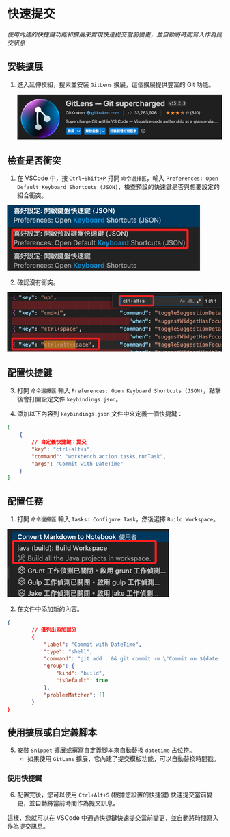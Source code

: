# 快速提交

_使用內建的快捷鍵功能和擴展來實現快速提交當前變更，並自動將時間寫入作為提交訊息_

## 安裝擴展

1. 進入延伸模組，搜索並安裝 `GitLens` 擴展，這個擴展提供豐富的 Git 功能。

    ![](images/img_02.png)

## 檢查是否衝突

1. 在 VSCode 中，按 `Ctrl+Shift+P` 打開 `命令選擇區`，輸入 `Preferences: Open Default Keyboard Shortcuts (JSON)`，檢查預設的快速鍵是否與想要設定的組合衝突。

![](images/img_05.png)

2. 確認沒有衝突。

![](images/img_06.png)

## 配置快捷鍵

3. 打開 `命令選擇區` 輸入 `Preferences: Open Keyboard Shortcuts (JSON)`，點擊後會打開設定文件 `keybindings.json`。

4. 添加以下內容到 `keybindings.json` 文件中來定義一個快捷鍵：

```json
[
    {
        // 自定義快捷鍵：提交
        "key": "ctrl+alt+s",
        "command": "workbench.action.tasks.runTask",
        "args": "Commit with DateTime"
    }
]
```

## 配置任務

1. 打開 `命令選擇區` 輸入 `Tasks: Configure Task`，然後選擇 `Build Workspace`。

![](images/img_07.png)

2. 在文件中添加新的內容。
```json
{
        // 僅列出添加部分
        {
            "label": "Commit with DateTime",
            "type": "shell",
            "command": "git add . && git commit -m \"Commit on $(date '+%Y-%m-%d %H:%M:%S')\"",
            "group": {
                "kind": "build",
                "isDefault": true
            },
            "problemMatcher": []
        }
}
```

## 使用擴展或自定義腳本

5. 安裝 `Snippet` 擴展或撰寫自定義腳本來自動替換 `datetime` 占位符。
   - 如果使用 `GitLens` 擴展，它內建了提交模板功能，可以自動替換時間戳。

### 使用快捷鍵
6. 配置完後，您可以使用 `Ctrl+Alt+S` (根據您設置的快捷鍵) 快速提交當前變更，並自動將當前時間作為提交訊息。

這樣，您就可以在 VSCode 中通過快捷鍵快速提交當前變更，並自動將時間寫入作為提交訊息。